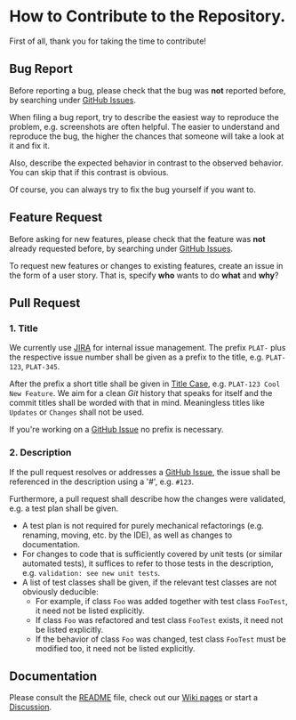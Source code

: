 # How to Contribute to the Repository.

First of all, thank you for taking the time to contribute!

## Bug Report

Before reporting a bug, please check that the bug was **not** reported before, by searching under [GitHub Issues](../../issues).

When filing a bug report, try to describe the easiest way to reproduce the problem, e.g. screenshots are often helpful. The easier to understand and reproduce the bug, the higher the chances that someone will take a look at it and fix it.

Also, describe the expected behavior in contrast to the observed behavior. You can skip that if this contrast is obvious.

Of course, you can always try to fix the bug yourself if you want to.

## Feature Request

Before asking for new features, please check that the feature was **not** already requested before, by searching under [GitHub Issues](../../issues).

To request new features or changes to existing features, create an issue in the form of a user story. That is, specify **who** wants to do **what** and **why**?

## Pull Request

### 1. Title

We currently use [JIRA](https://www.atlassian.com/software/jira) for internal issue management. The prefix `PLAT-` plus the respective issue number shall be given as a prefix to the title, e.g. `PLAT-123`, `PLAT-345`. 

After the prefix a short title shall be given in [Title Case](https://en.wikipedia.org/wiki/Title_case), e.g. `PLAT-123 Cool New Feature`. We aim for a clean *Git* history that speaks for itself and the commit titles shall be worded with that in mind. Meaningless titles like `Updates` or `Changes` shall not be used.

If you're working on a [GitHub Issue](../../issues) no prefix is necessary.

### 2. Description

If the pull request resolves or addresses a [GitHub Issue](../../issues), the issue shall be referenced in the description using a '#', e.g. `#123`.

Furthermore, a pull request shall describe how the changes were validated, e.g. a test plan shall be given.
- A test plan is not required for purely mechanical refactorings (e.g. renaming, moving, etc. by the IDE), as well as changes to documentation.
- For changes to code that is sufficiently covered by unit tests (or similar automated tests), it suffices to refer to those tests in the description, e.g. `validation: see new unit tests`.
- A list of test classes shall be given, if the relevant test classes are not obviously deducible:
  - For example, if class `Foo` was added together with test class `FooTest`, it need not be listed explicitly.
  - If class `Foo` was refactored and test class `FooTest` exists, it need not be listed explicitly.
  - If the behavior of class `Foo` was changed, test class `FooTest` must be modified too, it need not be listed explicitly.

## Documentation

Please consult the [README](README.md) file, check out our [Wiki pages](../../wiki) or start a [Discussion](../../discussions).
